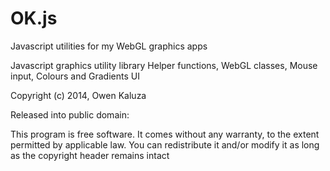 OK.js
=====

Javascript utilities for my WebGL graphics apps

Javascript graphics utility library
Helper functions, WebGL classes, Mouse input, Colours and Gradients UI

Copyright (c) 2014, Owen Kaluza

Released into public domain:

This program is free software. It comes without any warranty, to
the extent permitted by applicable law. You can redistribute it
and/or modify it as long as the copyright header remains intact

